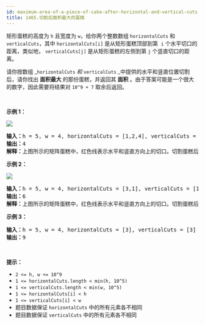 ```yaml
---
id: maximum-area-of-a-piece-of-cake-after-horizontal-and-vertical-cuts
title: 1465.切割后面积最大的蛋糕
---
```

矩形蛋糕的高度为 <code>h</code> 且宽度为 <code>w</code>，给你两个整数数组 <code>horizontalCuts</code> 和 <code>verticalCuts</code>，其中 <code>horizontalCuts[i]</code> 是从矩形蛋糕顶部到第  <code>i</code> 个水平切口的距离，类似地， <code>verticalCuts[j]</code> 是从矩形蛋糕的左侧到第 <code>j</code> 个竖直切口的距离。

请你按数组 _<code>horizontalCuts</code> _和_ <code>verticalCuts</code> _中提供的水平和竖直位置切割后，请你找出 **面积最大** 的那份蛋糕，并返回其 **面积** 。由于答案可能是一个很大的数字，因此需要将结果对 <code>10^9 + 7</code> 取余后返回。

 

**示例 1：**

![](https://assets.leetcode-cn.com/aliyun-lc-upload/uploads/2020/05/30/leetcode_max_area_2.png)


<pre><strong>输入：</strong>h = 5, w = 4, horizontalCuts = [1,2,4], verticalCuts = [1,3]<br/><strong>输出：</strong>4 <br/><strong>解释：</strong>上图所示的矩阵蛋糕中，红色线表示水平和竖直方向上的切口。切割蛋糕后，绿色的那份蛋糕面积最大。<br/></pre>

**示例 2：**

**![](https://assets.leetcode-cn.com/aliyun-lc-upload/uploads/2020/05/30/leetcode_max_area_3.png)**


<pre><strong>输入：</strong>h = 5, w = 4, horizontalCuts = [3,1], verticalCuts = [1]<br/><strong>输出：</strong>6<br/><strong>解释：</strong>上图所示的矩阵蛋糕中，红色线表示水平和竖直方向上的切口。切割蛋糕后，绿色和黄色的两份蛋糕面积最大。</pre>

**示例 3：**


<pre><strong>输入：</strong>h = 5, w = 4, horizontalCuts = [3], verticalCuts = [3]<br/><strong>输出：</strong>9<br/></pre>

 

**提示：**


- <code>2 &lt;= h, w &lt;= 10^9</code>
- <code>1 &lt;= horizontalCuts.length &lt; min(h, 10^5)</code>
- <code>1 &lt;= verticalCuts.length &lt; min(w, 10^5)</code>
- <code>1 &lt;= horizontalCuts[i] &lt; h</code>
- <code>1 &lt;= verticalCuts[i] &lt; w</code>
- 题目数据保证 <code>horizontalCuts</code> 中的所有元素各不相同
- 题目数据保证 <code>verticalCuts</code> 中的所有元素各不相同
